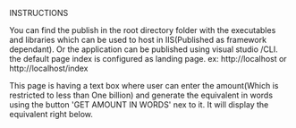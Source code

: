 INSTRUCTIONS

You can find the publish in the root directory folder with the executables and libraries which can be used to host in IIS(Published as framework dependant). Or the application can be published using visual studio /CLI.
the default page index is configured as landing page. 
ex: 
http://localhost
or
http://localhost/index

This page is having a text box where user can enter the amount(Which is restricted to less than One billion) and generate the equivalent in words using the button 'GET AMOUNT IN WORDS' nex to it.
It will display the equivalent right below. 

